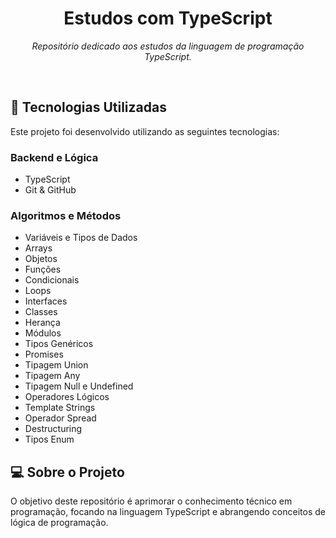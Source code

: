 
<h1 align="center">Estudos com TypeScript</h1>

<p align="center"><em>Repositório dedicado aos estudos da linguagem de programação TypeScript.</em></p>

<br>

## 🚀 Tecnologias Utilizadas

Este projeto foi desenvolvido utilizando as seguintes tecnologias:

### Backend e Lógica

- TypeScript
- Git & GitHub

### Algoritmos e Métodos

- Variáveis e Tipos de Dados
- Arrays
- Objetos
- Funções
- Condicionais
- Loops
- Interfaces
- Classes
- Herança
- Módulos
- Tipos Genéricos
- Promises
- Tipagem Union
- Tipagem Any
- Tipagem Null e Undefined
- Operadores Lógicos
- Template Strings
- Operador Spread
- Destructuring
- Tipos Enum

## 💻 Sobre o Projeto

O objetivo deste repositório é aprimorar o conhecimento técnico em programação, focando na linguagem TypeScript e abrangendo conceitos de lógica de programação.

</p>
